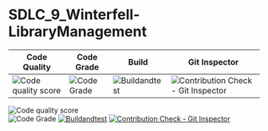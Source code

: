 # SDLC_9_Winterfell-LibraryManagement

| Code Quality                                                                  | Code Grade                                                             | Build                                                                                                                     | Git Inspector                                                                                                                                              |
|-------------------------------------------------------------------------------|------------------------------------------------------------------------|---------------------------------------------------------------------------------------------------------------------------|------------------------------------------------------------------------------------------------------------------------------------------------------------|
| ![Code quality score](https://www.code-inspector.com/project/24985/score/svg) | ![Code Grade](https://www.code-inspector.com/project/24985/status/svg) | ![Buildandtest](https://github.com/BhavanSekar/SDLC_9_Winterfell-LibraryManagement/actions/workflows/c-cpp.yml/badge.svg) | ![Contribution Check - Git Inspector](https://github.com/BhavanSekar/SDLC_9_Winterfell-LibraryManagement/actions/workflows/git%20-inspector.yml/badge.svg) |

![Code quality score](https://www.code-inspector.com/project/24985/score/svg)     
![Code Grade](https://www.code-inspector.com/project/24985/status/svg)
[![Buildandtest](https://github.com/BhavanSekar/SDLC_9_Winterfell-LibraryManagement/actions/workflows/c-cpp.yml/badge.svg)](https://github.com/BhavanSekar/SDLC_9_Winterfell-LibraryManagement/actions/workflows/c-cpp.yml)
[![Contribution Check - Git Inspector](https://github.com/BhavanSekar/SDLC_9_Winterfell-LibraryManagement/actions/workflows/git%20-inspector.yml/badge.svg)](https://github.com/BhavanSekar/SDLC_9_Winterfell-LibraryManagement/actions/workflows/git%20-inspector.yml)
